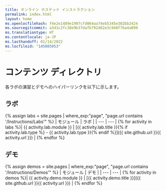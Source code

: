 ```yaml
---
title: オンライン ホステッド インストラクション
permalink: index.html
layout: home
ms.openlocfilehash: f4e2e1489e1997cfd064aa74eb5345e302bb2424
ms.sourcegitcommit: a341c2fc38e9b37dafb792d82e3c948f7ba4a099
ms.translationtype: HT
ms.contentlocale: ja-JP
ms.lasthandoff: 01/14/2022
ms.locfileid: "145885053"
---
```

# <a name="content-directory"></a>コンテンツ ディレクトリ

各ラボの演習とデモへのハイパーリンクを以下に示します。

## <a name="labs"></a>ラボ

{% assign labs = site.pages | where_exp:"page", "page.url contains '/Instructions/Labs'" %}
| モジュール | ラボ |
| --- | --- | 
{% for activity in labs  %}| {{ activity.lab.module }} | [{{ activity.lab.title }}{% if activity.lab.type %} - {{ activity.lab.type }}{% endif %}]({{ site.github.url }}{{ activity.url }}) |
{% endfor %}

## <a name="demos"></a>デモ

{% assign demos = site.pages | where_exp:"page", "page.url contains '/Instructions/Demos'" %}
| モジュール | デモ |
| --- | --- | 
{% for activity in demos  %}| {{ activity.demo.module }} | [{{ activity.demo.title }}]({{ site.github.url }}{{ activity.url }}) |
{% endfor %}

